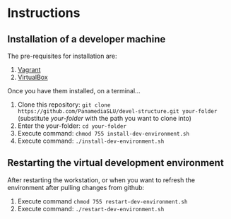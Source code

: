# Instructions

## Installation of a developer machine
The pre-requisites for installation are:

1. [Vagrant](https://www.vagrantup.com/downloads.html)
2. [VirtualBox](https://www.virtualbox.org/wiki/Downloads)

Once you have them installed, on a terminal...

1. Clone this repository: `git clone https://github.com/PanamediaSLU/devel-structure.git your-folder` (substitute _your-folder_ with the path you want to clone into)
2. Enter the your-folder: `cd your-folder`
3. Execute command: `chmod 755 install-dev-environment.sh`
4. Execute command: `./install-dev-environment.sh`


## Restarting the virtual development environment
After restarting the workstation, or when you want to refresh the environment after pulling changes from github:

1. Execute command  `chmod 755 restart-dev-environment.sh`
2. Execute command: `./restart-dev-environment.sh`